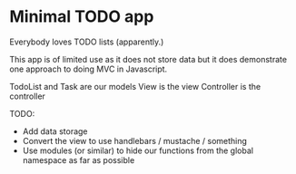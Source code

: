 Minimal TODO app
================

Everybody loves TODO lists (apparently.)

This app is of limited use as it does not store data but it does demonstrate one approach to doing MVC in Javascript.

TodoList and Task are our models
View is the view
Controller is the controller


TODO:
- Add data storage
- Convert the view to use handlebars / mustache / something
- Use modules (or similar) to hide our functions from the global namespace as far as possible